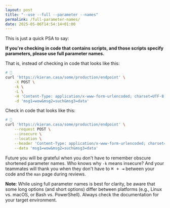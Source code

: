 ```yaml
---
layout: post
title: "--use --full --parameter --names"
permalink: /full-parameter-names/
date: 2025-05-06T14:54:14+01:00
---
```


This is just a quick PSA to say:

**If you're checking in code that contains scripts, and those scripts specify parameters, please use full parameter names.**

That is, instead of checking in code that looks like this:

```bash
# 🙅
curl 'https://kieran.casa/some/production/endpoint' \
	-X POST \
	-k \
	-L \
    -H 'Content-Type: application/x-www-form-urlencoded; charset=UTF-8' \
    -d 'msg1=wow&msg2=such&msg3=data'
```

Check in code that looks like this:

```bash
# 💃
curl 'https://kieran.casa/some/production/endpoint' \
	--request POST \
	--insecure \
	--location \
    --header 'Content-Type: application/x-www-form-urlencoded; charset=UTF-8' \
    --data 'msg1=wow&msg2=such&msg3=data'
```

Future you will be grateful when you don't have to remember obscure shortened parameter names. 
Who knows why `-k` means insecure?
And your teammates will thank you when they don't have to <kbd><kbd>⌘</kbd> + <kbd>⇥</kbd></kbd> between your code and the `man` page during reviews.

**Note**: While using full parameter names is best for clarity, be aware that some long options (and short options) differ between platforms (e.g., Linux vs. macOS, or Bash vs. PowerShell). Always check the documentation for your target environment.